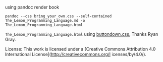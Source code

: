 using pandoc render book

	pandoc --css bring_your_own.css --self-contained The_Lemon_Programming_Language.md -o The_Lemon_Programming_Language.html


`The_Lemon_Programming_Language.html` using [buttondown.css](https://gist.github.com/ryangray/1882525), Thanks Ryan Gray.

License:
This work is licensed under a [Creative Commons Attribution 4.0 International License](http://creativecommons.org/l
icenses/by/4.0/).
